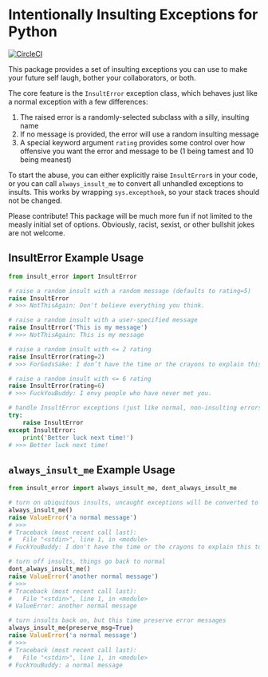 # Intentionally Insulting Exceptions for Python

[![CircleCI](https://circleci.com/gh/keithfma/insult_error.svg?style=shield)](https://circleci.com/gh/keithfma/insult_error) 

This package provides a set of insulting exceptions you can use to make your
future self laugh, bother your collaborators, or both.

The core feature is the `InsultError` exception class, which behaves just like
a normal exception with a few differences:
1. The raised error is a randomly-selected subclass with a silly, insulting name
2. If no message is provided, the error will use a random insulting message
3. A special keyword argument `rating` provides some control over how offensive
   you want the error and message to be (1 being tamest and 10 being meanest)
   
To start the abuse, you can either explicitly raise `InsultError`s in your code,
or you can call `always_insult_me` to convert all unhandled exceptions to insults.
This works by wrapping `sys.excepthook`, so your stack traces should not be changed.

Please contribute! This package will be much more fun if not limited to the
measly initial set of options. Obviously, racist, sexist, or other bullshit
jokes are not welcome.

## InsultError Example Usage

```python
from insult_error import InsultError

# raise a random insult with a random message (defaults to rating=5)
raise InsultError
# >>> NotThisAgain: Don't believe everything you think.

# raise a random insult with a user-specified message
raise InsultError('This is my message')
# >>> NotThisAgain: This is my message

# raise a random insult with <= 2 rating
raise InsultError(rating=2)
# >>> ForGodsSake: I don’t have the time or the crayons to explain this to you.

# raise a random insult with <= 6 rating
raise InsultError(rating=6)
# >>> FuckYouBuddy: I envy people who have never met you.

# handle InsultError exceptions (just like normal, non-insulting errors)
try:
    raise InsultError
except InsultError:
    print('Better luck next time!')
# >>> Better luck next time!
```

## `always_insult_me` Example Usage

```python
from insult_error import always_insult_me, dont_always_insult_me

# turn on ubiquitous insults, uncaught exceptions will be converted to InsultErrors and messages replaced too
always_insult_me()
raise ValueError('a normal message')
# >>>
# Traceback (most recent call last):
#   File "<stdin>", line 1, in <module>
# FuckYouBuddy: I don't have the time or the crayons to explain this to you

# turn off insults, things go back to normal
dont_always_insult_me()  
raise ValueError('another normal message')
# >>>
# Traceback (most recent call last):
#   File "<stdin>", line 1, in <module>
# ValueError: another normal message

# turn insults back on, but this time preserve error messages
always_insult_me(preserve_msg=True)
raise ValueError('a normal message')
# >>>
# Traceback (most recent call last):
#   File "<stdin>", line 1, in <module>
# FuckYouBuddy: a normal message
```
